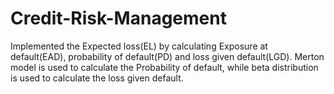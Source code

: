 # Credit-Risk-Management
Implemented the Expected loss(EL) by calculating Exposure at default(EAD), probability of default(PD) and loss given default(LGD). Merton model is used to calculate the Probability of default, while beta distribution is used to calculate the loss given default.
